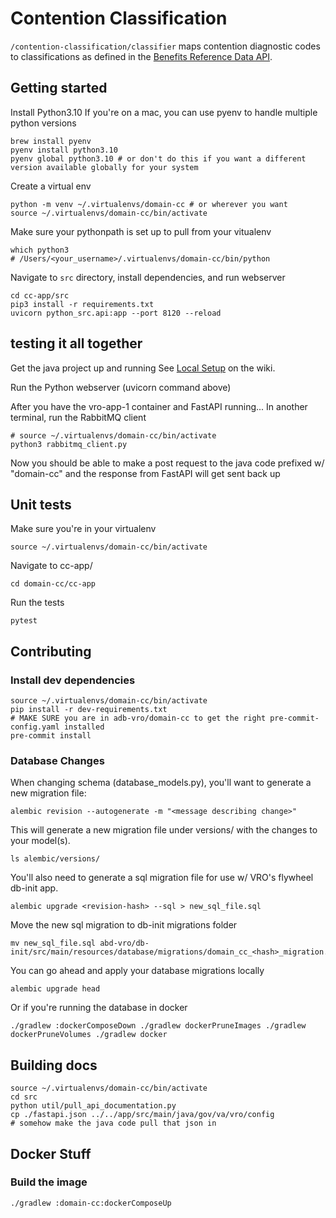 # Contention Classification
`/contention-classification/classifier` maps contention diagnostic codes to classifications as defined in the [Benefits Reference Data API](https://developer.va.gov/explore/benefits/docs/benefits_reference_data).

## Getting started
Install Python3.10
If you're on a mac, you can use pyenv to handle multiple python versions
```
brew install pyenv
pyenv install python3.10
pyenv global python3.10 # or don't do this if you want a different version available globally for your system
```

Create a virtual env
```
python -m venv ~/.virtualenvs/domain-cc # or wherever you want
source ~/.virtualenvs/domain-cc/bin/activate
```

Make sure your pythonpath is set up to pull from your vitualenv
```
which python3
# /Users/<your_username>/.virtualenvs/domain-cc/bin/python
```

Navigate to `src` directory, install dependencies, and run webserver
```
cd cc-app/src
pip3 install -r requirements.txt
uvicorn python_src.api:app --port 8120 --reload
```

## testing it all together
Get the java project up and running
See [Local Setup](https://github.com/department-of-veterans-affairs/abd-vro/wiki/Local-Setup) on the wiki.

Run the Python webserver (uvicorn command above)

After you have the vro-app-1 container and FastAPI running...
In another terminal, run the RabbitMQ client
```
# source ~/.virtualenvs/domain-cc/bin/activate
python3 rabbitmq_client.py
```

Now you should be able to make a post request to the java code prefixed w/ "domain-cc" and the response from FastAPI will get sent back up

## Unit tests
Make sure you're in your virtualenv
```
source ~/.virtualenvs/domain-cc/bin/activate
```
Navigate to cc-app/
```
cd domain-cc/cc-app
```
Run the tests
```
pytest
```


## Contributing
### Install dev dependencies
```
source ~/.virtualenvs/domain-cc/bin/activate
pip install -r dev-requirements.txt
# MAKE SURE you are in adb-vro/domain-cc to get the right pre-commit-config.yaml installed
pre-commit install
```

### Database Changes
When changing schema (database_models.py), you'll want to generate a new migration file:
```
alembic revision --autogenerate -m "<message describing change>"
```
This will generate a new migration file under versions/ with the changes to your model(s).
```
ls alembic/versions/
```
You'll also need to generate a sql migration file for use w/ VRO's flywheel db-init app.
```
alembic upgrade <revision-hash> --sql > new_sql_file.sql
```
Move the new sql migration to db-init migrations folder
```
mv new_sql_file.sql abd-vro/db-init/src/main/resources/database/migrations/domain_cc_<hash>_migration.sql
```
You can go ahead and apply your database migrations locally 
```
alembic upgrade head
```
Or if you're running the database in docker
```
./gradlew :dockerComposeDown ./gradlew dockerPruneImages ./gradlew dockerPruneVolumes ./gradlew docker
```

## Building docs
```
source ~/.virtualenvs/domain-cc/bin/activate
cd src
python util/pull_api_documentation.py
cp ./fastapi.json ../../app/src/main/java/gov/va/vro/config
# somehow make the java code pull that json in
```

## Docker Stuff
### Build the image
```
./gradlew :domain-cc:dockerComposeUp
```
